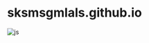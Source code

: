 # sksmsgmlals.github.io

![js](https://img.shields.io/badge/JavaScript-F7DF1E?style=for-the-badge&logo=JavaScript&logoColor=white)
